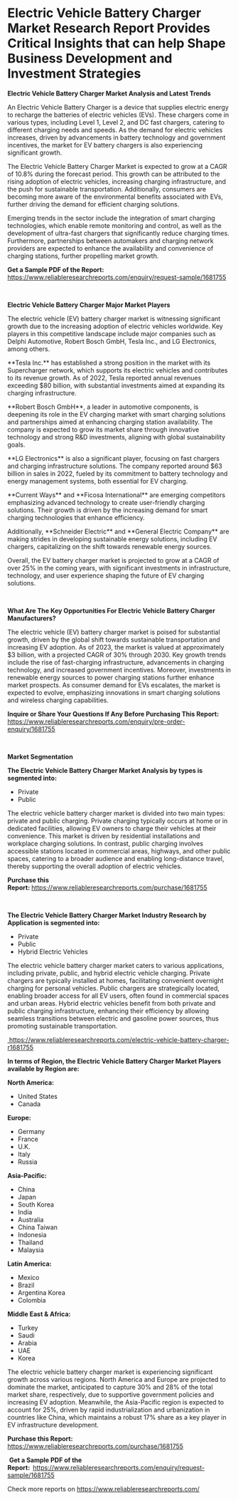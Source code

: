 <p><h1>Electric Vehicle Battery Charger Market Research Report Provides Critical Insights that can help Shape Business Development and Investment Strategies</h1></p><p><strong>Electric Vehicle Battery Charger Market Analysis and Latest Trends</strong></p>
<p><p>An Electric Vehicle Battery Charger is a device that supplies electric energy to recharge the batteries of electric vehicles (EVs). These chargers come in various types, including Level 1, Level 2, and DC fast chargers, catering to different charging needs and speeds. As the demand for electric vehicles increases, driven by advancements in battery technology and government incentives, the market for EV battery chargers is also experiencing significant growth.</p><p>The Electric Vehicle Battery Charger Market is expected to grow at a CAGR of 10.8% during the forecast period. This growth can be attributed to the rising adoption of electric vehicles, increasing charging infrastructure, and the push for sustainable transportation. Additionally, consumers are becoming more aware of the environmental benefits associated with EVs, further driving the demand for efficient charging solutions. </p><p>Emerging trends in the sector include the integration of smart charging technologies, which enable remote monitoring and control, as well as the development of ultra-fast chargers that significantly reduce charging times. Furthermore, partnerships between automakers and charging network providers are expected to enhance the availability and convenience of charging stations, further propelling market growth.</p></p>
<p><strong>Get a Sample PDF of the Report:&nbsp;</strong> <a href="https://www.reliableresearchreports.com/enquiry/request-sample/1681755?utm_campaign=3020&utm_medium=2&utm_source=Github&utm_content=ia&utm_term=06032025&utm_id=electric-vehicle-battery-charger">https://www.reliableresearchreports.com/enquiry/request-sample/1681755</a></p>
<p>&nbsp;</p>
<p><strong>Electric Vehicle Battery Charger Major Market Players</strong></p>
<p><p>The electric vehicle (EV) battery charger market is witnessing significant growth due to the increasing adoption of electric vehicles worldwide. Key players in this competitive landscape include major companies such as Delphi Automotive, Robert Bosch GmbH, Tesla Inc., and LG Electronics, among others.</p><p>**Tesla Inc.** has established a strong position in the market with its Supercharger network, which supports its electric vehicles and contributes to its revenue growth. As of 2022, Tesla reported annual revenues exceeding $80 billion, with substantial investments aimed at expanding its charging infrastructure.</p><p>**Robert Bosch GmbH**, a leader in automotive components, is deepening its role in the EV charging market with smart charging solutions and partnerships aimed at enhancing charging station availability. The company is expected to grow its market share through innovative technology and strong R&D investments, aligning with global sustainability goals.</p><p>**LG Electronics** is also a significant player, focusing on fast chargers and charging infrastructure solutions. The company reported around $63 billion in sales in 2022, fueled by its commitment to battery technology and energy management systems, both essential for EV charging.</p><p>**Current Ways** and **Ficosa International** are emerging competitors emphasizing advanced technology to create user-friendly charging solutions. Their growth is driven by the increasing demand for smart charging technologies that enhance efficiency.</p><p>Additionally, **Schneider Electric** and **General Electric Company** are making strides in developing sustainable energy solutions, including EV chargers, capitalizing on the shift towards renewable energy sources.</p><p>Overall, the EV battery charger market is projected to grow at a CAGR of over 25% in the coming years, with significant investments in infrastructure, technology, and user experience shaping the future of EV charging solutions.</p></p>
<p>&nbsp;</p>
<p><strong>What Are The Key Opportunities For Electric Vehicle Battery Charger Manufacturers?</strong></p>
<p><p>The electric vehicle (EV) battery charger market is poised for substantial growth, driven by the global shift towards sustainable transportation and increasing EV adoption. As of 2023, the market is valued at approximately $3 billion, with a projected CAGR of 30% through 2030. Key growth trends include the rise of fast-charging infrastructure, advancements in charging technology, and increased government incentives. Moreover, investments in renewable energy sources to power charging stations further enhance market prospects. As consumer demand for EVs escalates, the market is expected to evolve, emphasizing innovations in smart charging solutions and wireless charging capabilities.</p></p>
<p><strong>Inquire or Share Your Questions If Any Before Purchasing This Report:</strong> <a href="https://www.reliableresearchreports.com/enquiry/pre-order-enquiry/1681755?utm_campaign=3020&utm_medium=2&utm_source=Github&utm_content=ia&utm_term=06032025&utm_id=electric-vehicle-battery-charger">https://www.reliableresearchreports.com/enquiry/pre-order-enquiry/1681755</a></p>
<p>&nbsp;</p>
<p><strong>Market Segmentation</strong></p>
<p><strong>The Electric Vehicle Battery Charger Market Analysis by types is segmented into:</strong></p>
<p><ul><li>Private</li><li>Public</li></ul></p>
<p><p>The electric vehicle battery charger market is divided into two main types: private and public charging. Private charging typically occurs at home or in dedicated facilities, allowing EV owners to charge their vehicles at their convenience. This market is driven by residential installations and workplace charging solutions. In contrast, public charging involves accessible stations located in commercial areas, highways, and other public spaces, catering to a broader audience and enabling long-distance travel, thereby supporting the overall adoption of electric vehicles.</p></p>
<p><strong>Purchase this Report:&nbsp;</strong><a href="https://www.reliableresearchreports.com/purchase/1681755?utm_campaign=3020&utm_medium=2&utm_source=Github&utm_content=ia&utm_term=06032025&utm_id=electric-vehicle-battery-charger">https://www.reliableresearchreports.com/purchase/1681755</a></p>
<p>&nbsp;</p>
<p><strong>The Electric Vehicle Battery Charger Market Industry Research by Application is segmented into:</strong></p>
<p><ul><li>Private</li><li>Public</li><li>Hybrid Electric Vehicles</li></ul></p>
<p><p>The electric vehicle battery charger market caters to various applications, including private, public, and hybrid electric vehicle charging. Private chargers are typically installed at homes, facilitating convenient overnight charging for personal vehicles. Public chargers are strategically located, enabling broader access for all EV users, often found in commercial spaces and urban areas. Hybrid electric vehicles benefit from both private and public charging infrastructure, enhancing their efficiency by allowing seamless transitions between electric and gasoline power sources, thus promoting sustainable transportation.</p></p>
<p><a href="https://www.reliableresearchreports.com/electric-vehicle-battery-charger-r1681755?utm_campaign=3020&utm_medium=2&utm_source=Github&utm_content=ia&utm_term=06032025&utm_id=electric-vehicle-battery-charger">&nbsp;https://www.reliableresearchreports.com/electric-vehicle-battery-charger-r1681755</a></p>
<p><strong>In terms of Region, the Electric Vehicle Battery Charger Market Players available by Region are:</strong></p>
<p>
    <p> <strong> North America: </strong>
        <ul>
            <li>United States</li>
            <li>Canada</li>
        </ul>
        </p> 
    <p> <strong> Europe: </strong>
        <ul>
            <li>Germany</li>
            <li>France</li>
            <li>U.K.</li>
            <li>Italy</li>
            <li>Russia</li>
        </ul>
        </p> 
    <p> <strong> Asia-Pacific: </strong>
        <ul>
            <li>China</li>
            <li>Japan</li>
            <li>South Korea</li>
            <li>India</li>
            <li>Australia</li>
            <li>China Taiwan</li>
            <li>Indonesia</li>
            <li>Thailand</li>
            <li>Malaysia</li>
        </ul>
        </p> 
    <p> <strong> Latin America: </strong>
        <ul>
            <li>Mexico</li>
            <li>Brazil</li>
            <li>Argentina Korea</li>
            <li>Colombia</li>
        </ul>
        </p> 
    <p> <strong> Middle East & Africa: </strong>
        <ul>
            <li>Turkey</li>
            <li>Saudi</li>
            <li>Arabia</li>
            <li>UAE</li>
            <li>Korea</li>
        </ul>
    </p>
    </p>
<p><p>The electric vehicle battery charger market is experiencing significant growth across various regions. North America and Europe are projected to dominate the market, anticipated to capture 30% and 28% of the total market share, respectively, due to supportive government policies and increasing EV adoption. Meanwhile, the Asia-Pacific region is expected to account for 25%, driven by rapid industrialization and urbanization in countries like China, which maintains a robust 17% share as a key player in EV infrastructure development.</p></p>
<p><strong>Purchase this Report: </strong><a href="https://www.reliableresearchreports.com/purchase/1681755?utm_campaign=3020&utm_medium=2&utm_source=Github&utm_content=ia&utm_term=06032025&utm_id=electric-vehicle-battery-charger">https://www.reliableresearchreports.com/purchase/1681755</a></p>
<p>&nbsp;<strong>Get a Sample PDF of the Report:&nbsp;&nbsp;</strong><a href="https://www.reliableresearchreports.com/enquiry/request-sample/1681755?utm_campaign=3020&utm_medium=2&utm_source=Github&utm_content=ia&utm_term=06032025&utm_id=electric-vehicle-battery-charger">https://www.reliableresearchreports.com/enquiry/request-sample/1681755</a></p>
<p><strong></strong></p>
<p>Check more reports on <a href="https://www.reliableresearchreports.com/?utm_campaign=3020&utm_medium=2&utm_source=Github&utm_content=ia&utm_term=06032025&utm_id=electric-vehicle-battery-charger">https://www.reliableresearchreports.com/</a></p>